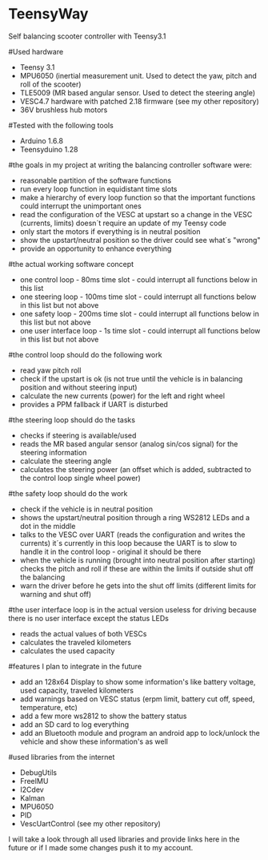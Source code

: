 # TeensyWay
Self balancing scooter controller with Teensy3.1

#Used hardware
- Teensy 3.1
- MPU6050 (inertial measurement unit. Used to detect the yaw, pitch and roll of the scooter)
- TLE5009 (MR based angular sensor. Used to detect the steering angle)
- VESC4.7 hardware with patched 2.18 firmware (see my other repository)
- 36V brushless hub motors

#Tested with the following tools
- Arduino 1.6.8
- Teensyduino 1.28

#the goals in my project at writing the balancing controller software were:
- reasonable partition of the software functions
- run every loop function in equidistant time slots
- make a hierarchy of every loop function so that the important functions could interrupt the unimportant ones
- read the configuration of the VESC at upstart so a change in the VESC (currents, limits) doesn´t require an update of my Teensy code
- only start the motors if everything is in neutral position
- show the upstart/neutral position so the driver could see what´s "wrong"
- provide an opportunity to enhance everything

#the actual working software concept
- one control loop - 80ms time slot - could interrupt all functions below in this list
- one steering loop - 100ms time slot - could interrupt all functions below in this list but not above
- one safety loop - 200ms time slot - could interrupt all functions below in this list but not above
- one user interface loop - 1s time slot - could interrupt all functions below in this list but not above

#the control loop should do the following work
- read yaw pitch roll
- check if the upstart is ok (is not true until the vehicle is in balancing position and without steering input)
- calculate the new currents (power) for the left and right wheel
- provides a PPM fallback if UART is disturbed

#the steering loop should do the tasks
- checks if steering is available/used
- reads the MR based angular sensor (analog sin/cos signal) for the steering information
- calculate the steering angle
- calculates the steering power (an offset which is added, subtracted to the control loop single wheel power)

#the safety loop should do the work
- check if the vehicle is in neutral position
- shows the upstart/neutral position through a ring WS2812 LEDs and a dot in the middle
- talks to the VESC over UART (reads the configuration and writes the currents) it´s currently in this loop because the UART is to slow to handle it in the control loop - original it should be there
- when the vehicle is running (brought into neutral position after starting) checks the pitch and roll if these are within the limits if outside shut off the balancing
- warn the driver before he gets into the shut off limits (different limits for warning and shut off)

#the user interface loop is in the actual version useless for driving because there is no user interface except the status LEDs
- reads the actual values of both VESCs
- calculates the traveled kilometers
- calculates the used capacity

#features I plan to integrate in the future
- add an 128x64 Display to show some information's like battery voltage, used capacity, traveled kilometers
- add warnings based on VESC status (erpm limit, battery cut off, speed, temperature, etc)
- add a few more ws2812 to show the battery status
- add an SD card to log everything
- add an Bluetooth module and program an android app to lock/unlock the vehicle and show these information's as well

#used libraries from the internet
- DebugUtils
- FreeIMU
- I2Cdev
- Kalman
- MPU6050
- PID
- VescUartControl (see my other repository)

I will take a look through all used libraries and provide links here in the future or if I made some changes push it to my account.

